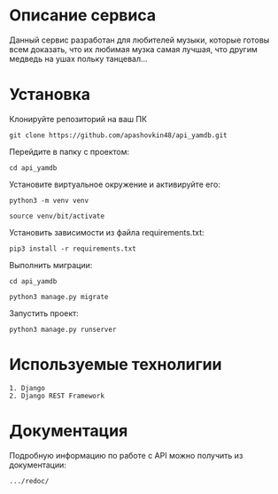 # Описание сервиса
Данный сервис разработан для любителей музыки, которые готовы всем доказать, что их любимая музка самая лучшая, что другим медведь на ушах польку танцевал...

# Установка
Клонируйте репозиторий на ваш ПК
```
git clone https://github.com/apashovkin48/api_yamdb.git
```
Перейдите в папку с проектом:
```
cd api_yamdb
```
Установите виртуальное окружение и активируйте его:
```
python3 -m venv venv
```
```
source venv/bit/activate
```
Установить зависимости из файла requirements.txt:
```
pip3 install -r requirements.txt
```
Выполнить миграции:
```
cd api_yamdb
```
```
python3 manage.py migrate
```
Запустить проект:
```
python3 manage.py runserver
```

# Используемые технолигии
```
1. Django
2. Django REST Framework
```

# Документация
Подробную информацию по работе с API можно получить из документации:
```
.../redoc/
```